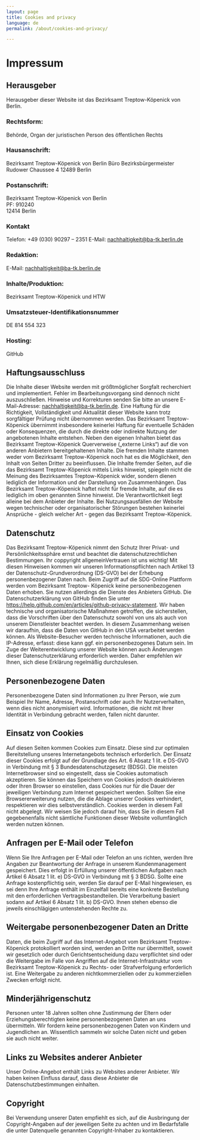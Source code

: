 ```yaml
---
layout: page
title: Cookies and privacy
language: de
permalink: /about/cookies-and-privacy/

---
```


# Impressum

## Herausgeber

Herausgeber dieser Website ist das Bezirksamt Treptow-Köpenick von Berlin. 

### Rechtsform: 											                       
Behörde, Organ der juristischen Person des öffentlichen Rechts

### Hausanschrift:
Bezirksamt Treptow-Köpenick von Berlin
Büro Bezirksbürgermeister
Rudower Chaussee 4
12489 Berlin 

### Postanschrift:
Bezirksamt Treptow-Köpenick von Berlin						                             
PF: 910240										             
12414 Berlin

### Kontakt
Telefon: +49 (030) 90297 – 2351
E-Mail: nachhaltigkeit@ba-tk.berlin.de 

### Redaktion:
E-Mail: nachhaltigkeit@ba-tk.berlin.de  

### Inhalte/Produktion:
Bezirksamt Treptow-Köpenick und HTW 

### Umsatzsteuer-Identifikationsnummer            						     
DE 814 554 323 	

### Hosting:
GitHub 

## Haftungsausschluss
Die Inhalte dieser Website werden mit größtmöglicher Sorgfalt recherchiert und implementiert. Fehler im Bearbeitungsvorgang sind dennoch nicht auszuschließen. Hinweise und Korrekturen senden Sie bitte an unsere E-Mail-Adresse: nachhaltigkeit@ba-tk.berlin.de.
Eine Haftung für die Richtigkeit, Vollständigkeit und Aktualität dieser Website kann trotz sorgfältiger Prüfung nicht übernommen werden. Das Bezirksamt Treptow-Köpenick übernimmt insbesondere keinerlei Haftung für eventuelle Schäden oder Konsequenzen, die durch die direkte oder indirekte Nutzung der angebotenen Inhalte entstehen.
Neben den eigenen Inhalten bietet das Bezirksamt Treptow-Köpenick Querverweise („externe Links“) auf die von anderen Anbietern bereitgehaltenen Inhalte. Die fremden Inhalte stammen weder vom Bezirksamt Treptow-Köpenick noch hat es die Möglichkeit, den Inhalt von Seiten Dritter zu beeinflussen. Die Inhalte fremder Seiten, auf die das Bezirksamt Treptow-Köpenick mittels Links hinweist, spiegeln nicht die Meinung des Bezirksamtes Treptow-Köpenick wider, sondern dienen lediglich der Information und der Darstellung von Zusammenhängen. Das Bezirksamt Treptow-Köpenick haftet nicht für fremde Inhalte, auf die es lediglich im oben genannten Sinne hinweist. Die Verantwortlichkeit liegt alleine bei dem Anbieter der Inhalte. Bei Nutzungsausfällen der Website wegen technischer oder organisatorischer Störungen bestehen keinerlei Ansprüche - gleich welcher Art - gegen das Bezirksamt Treptow-Köpenick.

## Datenschutz
Das Bezirksamt Treptow-Köpenick nimmt den Schutz Ihrer Privat- und Persönlichkeitssphäre ernst und beachtet die datenschutzrechtlichen Bestimmungen. Ihr coppyright allgemeinVertrauen ist uns wichtig!
Mit diesen Hinweisen kommen wir unseren Informationspflichten nach Artikel 13 der Datenschutz-Grundverordnung (DS-GVO) bei der Erhebung personenbezogener Daten nach. Beim Zugriff auf die SDG-Online Plattform werden vom Bezirksamt Treptow- Köpenick keine personenbezogenen Daten erhoben.
Sie nutzen allerdings die Dienste des Anbieters GitHub. Die Datenschutzerklärung von GitHub finden Sie unter https://help.github.com/en/articles/github-privacy-statement.
Wir haben technische und organisatorische Maßnahmen getroffen, die sicherstellen, dass die Vorschriften über den Datenschutz sowohl von uns als auch von unserem Dienstleister beachtet werden. In diesem Zusammenhang weisen wir daraufhin, dass die Daten von GitHub in den USA verarbeitet werden können.
Als Website-Besucher werden technische Informationen, auch die IP-Adresse, erfasst: diese kann ggf. ein personenbezogenes Datum sein.
Im Zuge der Weiterentwicklung unserer Website können auch Änderungen dieser Datenschutzerklärung erforderlich werden. Daher empfehlen wir Ihnen, sich diese Erklärung regelmäßig durchzulesen.

## Personenbezogene Daten
Personenbezogene Daten sind Informationen zu Ihrer Person, wie zum Beispiel Ihr Name, Adresse, Postanschrift oder auch Ihr Nutzerverhalten, wenn dies nicht anonymisiert wird. Informationen, die nicht mit Ihrer Identität in Verbindung gebracht werden, fallen nicht darunter.

## Einsatz von Cookies
Auf diesen Seiten kommen Cookies zum Einsatz. Diese sind zur optimalen Bereitstellung unseres Internetangebots technisch erforderlich. Der Einsatz dieser Cookies erfolgt auf der Grundlage des Art. 6 Absatz 1 lit. e DS-GVO in Verbindung mit § 3 Bundesdatenschutzgesetz (BDSG).
Die meisten Internetbrowser sind so eingestellt, dass sie Cookies automatisch akzeptieren. Sie können das Speichern von Cookies jedoch deaktivieren oder Ihren Browser so einstellen, dass Cookies nur für die Dauer der jeweiligen Verbindung zum Internet gespeichert werden. Sollten Sie eine Browsererweiterung nutzen, die die Ablage unserer Cookies verhindert, respektieren wir dies selbstverständlich. Cookies werden in diesem Fall nicht abgelegt. Wir weisen Sie jedoch darauf hin, dass Sie in diesem Fall gegebenenfalls nicht sämtliche Funktionen dieser Website vollumfänglich werden nutzen können.

## Anfragen per E-Mail oder Telefon
Wenn Sie Ihre Anfragen per E-Mail oder Telefon an uns richten, werden Ihre Angaben zur Beantwortung der Anfrage in unserem Kundenmanagement gespeichert. Dies erfolgt in Erfüllung unserer öffentlichen Aufgaben nach Artikel 6 Absatz 1 lit. e) DS-GVO in Verbindung mit § 3 BDSG. Sollte eine Anfrage kostenpflichtig sein, werden Sie darauf per E-Mail hingewiesen, es sei denn Ihre Anfrage enthält im Einzelfall bereits eine konkrete Bestellung mit den erforderlichen Vertragsbestandteilen. Die Verarbeitung basiert sodann auf Artikel 6 Absatz 1 lit. b) DS-GVO. Ihnen stehen ebenso die jeweils einschlägigen untenstehenden Rechte zu.

## Weitergabe personenbezogener Daten an Dritte
Daten, die beim Zugriff auf das Internet-Angebot vom Bezirksamt Treptow-Köpenick protokolliert worden sind, werden an Dritte nur übermittelt, soweit wir gesetzlich oder durch Gerichtsentscheidung dazu verpflichtet sind oder die Weitergabe im Falle von Angriffen auf die Internet-Infrastruktur vom Bezirksamt Treptow-Köpenick zu Rechts- oder Strafverfolgung erforderlich ist. Eine Weitergabe zu anderen nichtkommerziellen oder zu kommerziellen Zwecken erfolgt nicht.

## Minderjährigenschutz
Personen unter 18 Jahren sollten ohne Zustimmung der Eltern oder Erziehungsberechtigten keine personenbezogenen Daten an uns übermitteln. Wir fordern keine personenbezogenen Daten von Kindern und Jugendlichen an. Wissentlich sammeln wir solche Daten nicht und geben sie auch nicht weiter.

## Links zu Websites anderer Anbieter
Unser Online-Angebot enthält Links zu Websites anderer Anbieter. Wir haben keinen Einfluss darauf, dass diese Anbieter die Datenschutzbestimmungen einhalten.

## Copyright
Bei Verwendung unserer Daten empfiehlt es sich, auf die Ausbringung der Copyright-Angaben auf der jeweiligen Seite zu achten und im Bedarfsfalle die unter Datenquelle genannten Copyright-Inhaber zu kontaktieren.
